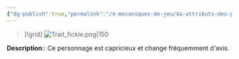 ```yaml
---
{"dg-publish":true,"permalink":"/4-mecaniques-de-jeu/4a-attributs-des-personnages/traits-de-caractere/inconstant/"}
---
```


>[!grid] 
>![Trait_fickle.png|150](/img/user/Z.%20Ressources/Traits_images/Trait_fickle.png)

**Description**:: Ce personnage est capricieux et change fréquemment d'avis.





